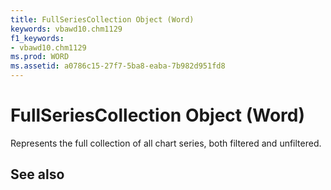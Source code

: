 ```yaml
---
title: FullSeriesCollection Object (Word)
keywords: vbawd10.chm1129
f1_keywords:
- vbawd10.chm1129
ms.prod: WORD
ms.assetid: a0786c15-27f7-5ba8-eaba-7b982d951fd8
---
```



# FullSeriesCollection Object (Word)

Represents the full collection of all chart series, both filtered and unfiltered.


## See also



